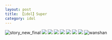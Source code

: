 ```yaml
---
layout: post
title: 【idol】Super
category: idol
---
```

![story_new_final](http://s1r3itzmh.hd-bkt.clouddn.com/img/story_new_final_0322.png)
![](http://s1r2k4uc5.hd-bkt.clouddn.com/img/gan-220623-2.jpg)
![](http://s1r2k4uc5.hd-bkt.clouddn.com/img/gan-220623-1.jpg)
![](http://s1r2k4uc5.hd-bkt.clouddn.com/img/super-idol-220603-1.jpg)
![](http://s1r2k4uc5.hd-bkt.clouddn.com/img/super-idol-220603-3.PNG)
![](http://s1r2k4uc5.hd-bkt.clouddn.com/img/super-idol-220603-2.PNG)
![](http://s1r2k4uc5.hd-bkt.clouddn.com/img/jin-220611-1.jpg)
![](http://s1r2k4uc5.hd-bkt.clouddn.com/img/idol-220702-1.jpg)
![wanshan](http://s1r3itzmh.hd-bkt.clouddn.com/img/wanshan.png)





  




